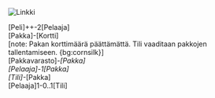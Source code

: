![Linkki](http://yuml.me/ddcd6eb7)

[Peli]++-2[Pelaaja]  
[Pakka]-[Kortti]  
[note: Pakan korttimäärä päättämättä. Tili vaaditaan pakkojen tallentamiseen. {bg:cornsilk}]  
[Pakkavarasto]-*[Pakka]  
[Pelaaja]-1[Pakka]  
[Tili]-*[Pakka]  
[Pelaaja]1-0..1[Tili]  
